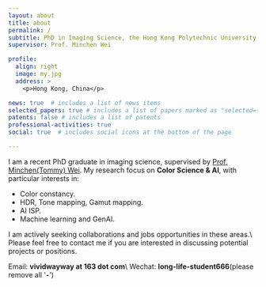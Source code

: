 ```yaml
---
layout: about
title: about
permalink: /
subtitle: PhD in Imaging Science, the Hong Kong Polytechnic University, Hong Kong SAR.
supervisor: Prof. Minchen Wei

profile:
  align: right
  image: my.jpg
  address: >
    <p>Hong Kong, China</p>

news: true  # includes a list of news items
selected_papers: true # includes a list of papers marked as "selected={true}"
patents: false # includes a list of patents
professional-activities: true
social: true  # includes social icons at the bottom of the page

---
```


I am a recent PhD graduate in imaging science, supervised by [Prof. Minchen(Tommy) Wei](https://www.polyucolorlab.com/leader.html). My research focus on **Color Science & AI**, with particular interests in:

- Color constancy.
- HDR, Tone mapping, Gamut mapping.
- AI ISP.
- Machine learning and GenAI.


I am actively seeking collaborations and jobs opportunities in these areas.\\
Please feel free to contact me if you are interested in discussing potential projects or positions.


Email: **vividwayway at 163 dot com**\\
Wechat: **long-life-student666**(please remove all '**-**')
